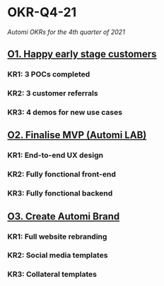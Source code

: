 # OKR-Q4-21
*Automi OKRs for the 4th quarter of 2021*

## [O1. Happy early stage customers](https://github.com/automi-team/OKR-Q4-21/milestone/1)

### KR1: 3 POCs completed

### KR2: 3 customer referrals

### KR3: 4 demos for new use cases


## [O2. Finalise MVP (Automi LAB)](https://github.com/automi-team/OKR-Q4-21/milestone/2)

### KR1: End-to-end UX design

### KR2: Fully fonctional front-end

### KR3: Fully fonctional backend


## [O3. Create Automi Brand](https://github.com/automi-team/OKR-Q4-21/milestone/3)

### KR1: Full website rebranding

### KR2: Social media templates

### KR3: Collateral templates
